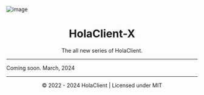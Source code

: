![image](https://github.com/HolaClient/X/assets/102372274/4466b22c-4919-49d6-ac6a-1addfd5ad963)

<h1 align="center" dir="auto">HolaClient-X</h1>
<p align="center">
The all new series of HolaClient.
</p>

---

Coming soon.
March, 2024

---

<p align="center">
© 2022 - 2024 HolaClient | Licensed under MIT
</p>
